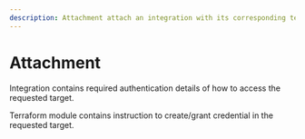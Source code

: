 ```yaml
---
description: Attachment attach an integration with its corresponding terraform module.
---
```


# Attachment

Integration contains required authentication details of how to access the requested target.

Terraform module contains instruction to create/grant credential in the requested target.
